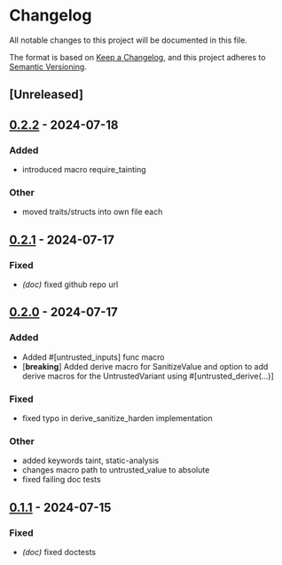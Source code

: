 # Changelog
All notable changes to this project will be documented in this file.

The format is based on [Keep a Changelog](https://keepachangelog.com/en/1.0.0/),
and this project adheres to [Semantic Versioning](https://semver.org/spec/v2.0.0.html).

## [Unreleased]

## [0.2.2](https://github.com/0xCCF4/UntrustedValue/compare/untrusted_value_derive-v0.2.1...untrusted_value_derive-v0.2.2) - 2024-07-18

### Added
- introduced macro require_tainting

### Other
- moved traits/structs into own file each

## [0.2.1](https://github.com/0xCCF4/UntrustedValue/compare/untrusted_value_derive-v0.2.0...untrusted_value_derive-v0.2.1) - 2024-07-17

### Fixed
- *(doc)* fixed github repo url

## [0.2.0](https://github.com/0xCCF4/UntrustedValue/compare/untrusted_value_derive-v0.1.1...untrusted_value_derive-v0.2.0) - 2024-07-17

### Added
- Added #[untrusted_inputs] func macro
- [**breaking**] Added derive macro for SanitizeValue and option to add derive macros for the UntrustedVariant using #[untrusted_derive(...)]

### Fixed
- fixed typo in derive_sanitize_harden implementation

### Other
- added keywords taint, static-analysis
- changes macro path to untrusted_value to absolute
- fixed failing doc tests

## [0.1.1](https://github.com/0xCCF4/UntrustedValue/compare/untrusted_value_derive-v0.1.0...untrusted_value_derive-v0.1.1) - 2024-07-15

### Fixed
- *(doc)* fixed doctests
